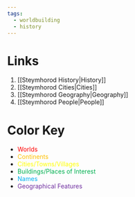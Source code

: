 ```yaml
---
tags:
  - worldbuilding
  - history
---
```

# Links
1. [[Steymhorod History|History]]
2. [[Steymhorod Cities|Cities]]
3. [[Steymhorod Geography|Geography]]
4. [[Steymhorod People|People]]
# Color Key
- <font color="#ff0000">Worlds</font>
- <font color="#ffc000">Continents</font>
- <font color="#ffff00">Cities/Towns/Villages</font>
- <font color="#00b050">Buildings/Places of Interest</font>
- <font color="#00b0f0">Names</font>
- <font color="#7030a0">Geographical Features</font>
